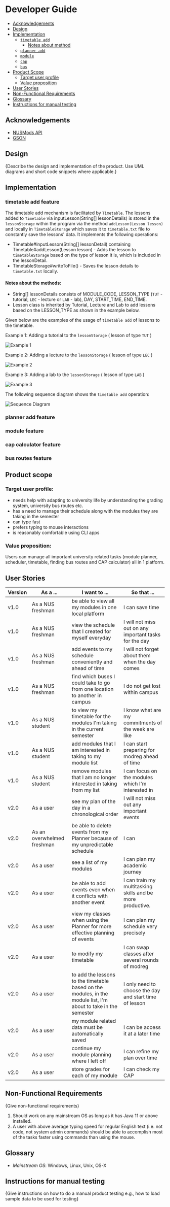# Developer Guide
* [Acknowledgements](#acknowledgements)
* [Design](#design)
* [Implementation](#implementation)
  * [`timetable add`](#timetable-add-feature)
    * [Notes about method](#notes-about-the-methods)
  * [`planner add`](#planner-add-feature)
  * [`module`](#module-feature)
  * [`cap`](#cap-calculator-feature)
  * [`bus`](#bus-routes-feature)
* [Product Scope](#product-scope)
  * [Target user profile](#target-user-profile)
  * [Value proposition](#value-proposition)
* [User Stories](#user-stories)
* [Non-Functional Requirements](#non-functional-requirements)
* [Glossary](#glossary)
* [Instructions for manual testing](#instructions-for-manual-testing)
## Acknowledgements

* [NUSMods API](https://api.nusmods.com/v2/) 
* [GSON](https://github.com/google/gson)

## Design

{Describe the design and implementation of the product. Use UML diagrams and short code snippets where applicable.}

## Implementation

### timetable add feature

The timetable add mechanism is facilitated by `Timetable`. The lessons added to `Timetable` 
via inputLesson(String[] lessonDetails) is stored in the `lessonStorage` within the program via 
the method `addLesson(Lesson lesson)` and locally in `TimetableStorage` which saves it 
to `timetable.txt` file to constantly save the lessons' data. It implements the following operations:

* Timetable#inputLesson(String[] lessonDetail) containing Timetable#addLesson(Lesson lesson) - Adds the lesson 
to `timetableStorage` based on the type of lesson it is, which is included in the lessonDetail.
* TimetableStorage#writeToFile() - Saves the lesson details to `timetable.txt` locally.

#### Notes about the methods:

* String[] lessonDetails consists of MODULE_CODE, LESSON_TYPE (`TUT` - tutorial, `LEC` - lecture or `LAB` - lab), 
DAY, START_TIME, END_TIME. 
* Lesson class is inherited by Tutorial, Lecture and Lab to add lessons based on the LESSON_TYPE as shown 
in the example below.

Given below are the examples of the usage of `timetable add` of lessons to the timetable.

Example 1: Adding a tutorial to the `lessonStorage` ( lesson of type `TUT` )

![Example 1](./images/timetableAdd1.png)

Example 2: Adding a lecture to the `lessonStorage` ( lesson of type `LEC` )

![Example 2](./images/timetableAdd2.png)

Example 3: Adding a lab to the `lessonStorage` ( lesson of type `LAB` )

![Example 3](./images/timetableAdd3.png)

The following sequence diagram shows the `timetable add` operation:

![Sequence Diagram](./images/addToTimetableSequence.png)


### planner add feature

### module feature

### cap calculator feature

### bus routes feature


## Product scope
### Target user profile:

* needs help with adapting to university life by understanding the grading system, university bus routes etc.
* has a need to manage their schedule along with the modules they are taking in the semester
* can type fast
* prefers typing to mouse interactions
* is reasonably comfortable using CLI apps

### Value proposition:
 
Users can manage all important university related tasks (module planner, scheduler, timetable, finding bus routes and CAP calculator) all in 1 platform.

## User Stories

| Version 	| As a ...                     	| I want to ...                                                                                                   	| So that ...                                                	|
|---------	|------------------------------	|-----------------------------------------------------------------------------------------------------------------	|------------------------------------------------------------	|
| v1.0    	| As a NUS freshman            	| be able to view all my modules in one local platform                                                            	| I can save time                                            	|
| v1.0    	| As a NUS freshman            	| view the schedule that I created for myself everyday                                                            	| I will not miss out on any important tasks for the day     	|
| v1.0    	| As a NUS freshman            	| add events to my schedule conveniently and ahead of time                                                        	| I will not forget about them when the day comes            	|
| v1.0    	| As a NUS freshman            	| find which buses I could take to go from one location to another in campus                                      	| I do not get lost within campus                            	|
| v1.0    	| As a NUS student             	| to view my timetable for the modules I'm taking in the current semester                                         	| I know what are my commitments of the week are like        	|
| v1.0    	| As a NUS student             	| add modules that I am interested in taking to my module list                                                    	| I can start preparing for modreg ahead of time             	|
| v1.0    	| As a NUS student             	| remove modules that I am no longer interested in taking from my list                                            	| I can focus on the modules which I'm interested in         	|
| v2.0    	| As a user                    	| see my plan of the day in a chronological order                                                                 	| I will not miss out any important events                   	|
| v2.0    	| As an overwhelmed freshman   	| be able to delete events from my Planner because of my unpredictable schedule                                   	| I can                                                      	|
| v2.0    	| As a user                    	| see a list of my modules                                                                                        	| I can plan my academic journey                             	|
| v2.0    	| As a user                    	| be able to add events even when it conflicts with another event                                                 	| I can train my multitasking skills and be more productive. 	|
| v2.0    	| As a user                    	| view my classes when using the Planner for more effective planning of events                                    	| I can plan my schedule very precisely                      	|
| v2.0    	| As a user                    	| to modify my timetable                                                                                          	| I can swap classes after several rounds of modreg          	|
| v2.0    	| As a user                    	| to add the lessons to the timetable based on the modules, in the module list, I'm about to take in the semester 	| I only need to choose the day and start time of lesson     	|
| v2.0    	| As a user                    	| my module related data must be automatically saved                                                              	| I can be access it at a later time                         	|
| v2.0    	| As a user                    	| continue my module planning where I left off                                                                    	| I can refine my plan over time                             	|
| v2.0    	| As a user                    	| store grades for each of my module                                                                              	| I can check my CAP                                         	|

## Non-Functional Requirements

{Give non-functional requirements}
<ol>
<li> Should work on any mainstream OS as long as it has Java 11 or above installed. </li>
<li> A user with above average typing speed for regular English text (i.e. not code, not system admin commands) 
should be able to accomplish most of the tasks faster using commands than using the mouse.</li>
</ol>

## Glossary

* *Mainstream OS*: Windows, Linux, Unix, OS-X

## Instructions for manual testing

{Give instructions on how to do a manual product testing e.g., how to load sample data to be used for testing}
